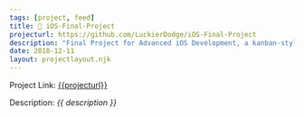 ```yaml
---
tags: [project, feed]
title: 🍎 iOS-Final-Project
projecturl: https://github.com/LuckierDodge/iOS-Final-Project
description: "Final Project for Advanced iOS Development, a kanban-style Taskboard using a tabbed view controller."
date: 2018-12-11
layout: projectlayout.njk
---
```


Project Link: [{{projecturl}}]({{projecturl}})

Description: _{{ description }}_
